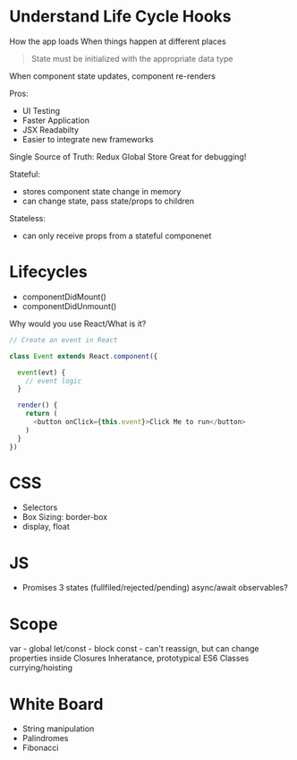 # Understand Life Cycle Hooks
How the app loads
When things happen at different places

> State must be initialized with the appropriate data type

When component state updates, component re-renders

Pros:
- UI Testing
- Faster Application
- JSX Readabilty
- Easier to integrate new frameworks

Single Source of Truth: Redux Global Store
Great for debugging!

Stateful:
- stores component state change in memory
- can change state, pass state/props to children

Stateless:
- can only receive props from a stateful componenet

# Lifecycles
- componentDidMount()
- componentDidUnmount()

Why would you use React/What is it?

```javascript
// Create an event in React

class Event extends React.component({

  event(evt) {
    // event logic
  }

  render() {
    return (
      <button onClick={this.event}>Click Me to run</button>
    )
  }
})

```

# CSS

- Selectors
- Box Sizing: border-box
- display, float

# JS
- Promises
3 states (fullfiled/rejected/pending)
async/await
observables?

# Scope
var - global
let/const - block
const - can't reassign, but can change properties inside
Closures
Inheratance, prototypical
ES6 Classes
currying/hoisting

# White Board
- String manipulation
- Palindromes
- Fibonacci
